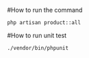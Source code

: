 #How to run the command
```
php artisan product::all
```

#How to run unit test
```
./vendor/bin/phpunit
```